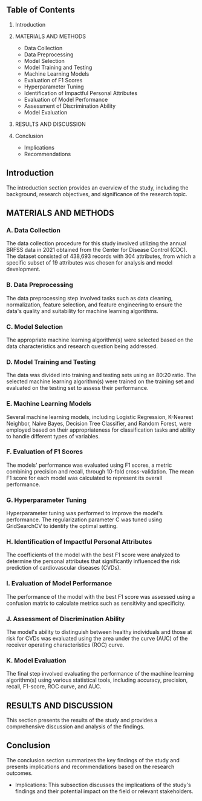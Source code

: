 ## Table of Contents
1. Introduction
2. MATERIALS AND METHODS
   
   - Data Collection
   - Data Preprocessing
   - Model Selection
   - Model Training and Testing
   - Machine Learning Models
   - Evaluation of F1 Scores
   - Hyperparameter Tuning
   - Identification of Impactful Personal Attributes
   - Evaluation of Model Performance
   - Assessment of Discrimination Ability
   - Model Evaluation
   
4. RESULTS AND DISCUSSION
5. Conclusion
   - Implications
   - Recommendations

## Introduction

The introduction section provides an overview of the study, including the background, research objectives, and significance of the research topic.

## MATERIALS AND METHODS

### A. Data Collection

The data collection procedure for this study involved utilizing the annual BRFSS data in 2021 obtained from the Center for Disease Control (CDC). The dataset consisted of 438,693 records with 304 attributes, from which a specific subset of 19 attributes was chosen for analysis and model development.

### B. Data Preprocessing

The data preprocessing step involved tasks such as data cleaning, normalization, feature selection, and feature engineering to ensure the data's quality and suitability for machine learning algorithms.

### C. Model Selection

The appropriate machine learning algorithm(s) were selected based on the data characteristics and research question being addressed.

### D. Model Training and Testing

The data was divided into training and testing sets using an 80:20 ratio. The selected machine learning algorithm(s) were trained on the training set and evaluated on the testing set to assess their performance.

### E. Machine Learning Models

Several machine learning models, including Logistic Regression, K-Nearest Neighbor, Naive Bayes, Decision Tree Classifier, and Random Forest, were employed based on their appropriateness for classification tasks and ability to handle different types of variables.

### F. Evaluation of F1 Scores

The models' performance was evaluated using F1 scores, a metric combining precision and recall, through 10-fold cross-validation. The mean F1 score for each model was calculated to represent its overall performance.

### G. Hyperparameter Tuning

Hyperparameter tuning was performed to improve the model's performance. The regularization parameter C was tuned using GridSearchCV to identify the optimal setting.

### H. Identification of Impactful Personal Attributes

The coefficients of the model with the best F1 score were analyzed to determine the personal attributes that significantly influenced the risk prediction of cardiovascular diseases (CVDs).

### I. Evaluation of Model Performance

The performance of the model with the best F1 score was assessed using a confusion matrix to calculate metrics such as sensitivity and specificity.

### J. Assessment of Discrimination Ability

The model's ability to distinguish between healthy individuals and those at risk for CVDs was evaluated using the area under the curve (AUC) of the receiver operating characteristics (ROC) curve.

### K. Model Evaluation

The final step involved evaluating the performance of the machine learning algorithm(s) using various statistical tools, including accuracy, precision, recall, F1-score, ROC curve, and AUC.

## RESULTS AND DISCUSSION

This section presents the results of the study and provides a comprehensive discussion and analysis of the findings.

## Conclusion

The conclusion section summarizes the key findings of the study and presents implications and recommendations based on the research outcomes.

- Implications: This subsection discusses the implications of the study's findings and their potential impact on the field or relevant stakeholders.

